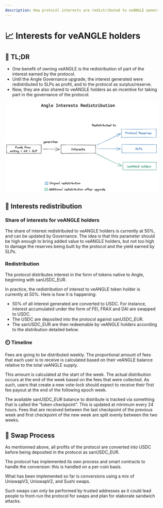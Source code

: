 ```yaml
---
description: How protocol interests are redistributed to veANGLE owners
---
```


# 📈 Interests for veANGLE holders

## 🔎 TL;DR

- One benefit of owning veANGLE is the redistribution of part of the interest earned by the protocol.
- Until the Angle Governance upgrade, the interest generated were redistributed to SLPs as profit, and to the protocol as surplus/reserve.
- Now, they are also shared to veANGLE holders as an incentive for taking part in the governance of the protocol.

![Angle Interests Redistribution](../../.gitbook/assets/angle-interests-redistribution.png)

## 💝 Interests redistribution

### Share of interests for veANGLE holders

The share of interest redistributed to veANGLE holders is currently at 50%, and can be updated by Governance. The idea is that this parameter should be high enough to bring added value to veANGLE holders, but not too high to damage the reserves being built by the protocol and the yield earned by SLPs.

### Redistribution

The protocol distributes interest in the form of tokens native to Angle, beginning with sanUSDC_EUR.

In practice, the redistribution of interest to veANGLE token holder is currently at 50%. Here is how it is happening:

- 50% of all interest generated are converted to USDC. For instance, interest accumulated under the form of FEI, FRAX and DAI are swapped to USDC.
- The USDC are deposited into the protocol against sanUSDC_EUR.
- The sanUSDC_EUR are then redeemable by veANGLE holders according to the distribution detailed below.

### ⏲️ Timeline

Fees are going to be distributed weekly. The proportional amount of fees that each user is to receive is calculated based on their veANGLE balance relative to the total veANGLE supply.

This amount is calculated at the start of the week. The actual distribution occurs at the end of the week based on the fees that were collected. As such, users that create a new vote-lock should expect to receive their first fee payout at the end of the following epoch week.

The available sanUSDC_EUR balance to distribute is tracked via something that is called the “token checkpoint”. This is updated at minimum every 24 hours. Fees that are received between the last checkpoint of the previous week and first checkpoint of the new week are split evenly between the two weeks.

## 💱 Swap Process

As mentionned above, all profits of the protocol are converted into USDC before being deposited in the protocol as sanUSDC_EUR.

The protocol has implemented its own process and smart contracts to handle the conversion: this is handled on a per-coin basis.

What has been implemented so far is conversions using a mix of UniswapV3, UniswapV2, and Sushi swaps.

Such swaps can only be performed by trusted addresses as it could lead people to front-run the protocol for swaps and plan for elaborate sandwich attacks.
